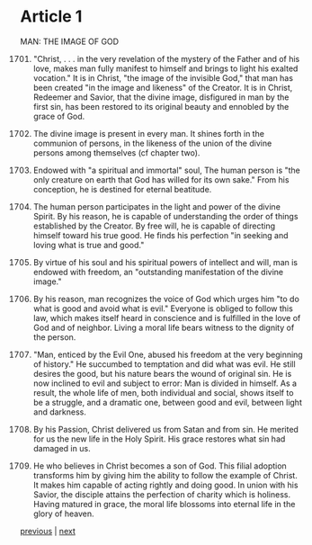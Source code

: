 # Article 1

MAN: THE IMAGE OF GOD

1701. "Christ, . . . in the very revelation of the mystery of the Father and of his love, makes man fully manifest to himself and brings to light his exalted vocation." It is in Christ, "the image of the invisible God," that man has been created "in the image and likeness" of the Creator. It is in Christ, Redeemer and Savior, that the divine image, disfigured in man by the first sin, has been restored to its original beauty and ennobled by the grace of God.

1702. The divine image is present in every man. It shines forth in the communion of persons, in the likeness of the union of the divine persons among themselves (cf chapter two).

1703. Endowed with "a spiritual and immortal" soul, The human person is "the only creature on earth that God has willed for its own sake." From his conception, he is destined for eternal beatitude.

1704. The human person participates in the light and power of the divine Spirit. By his reason, he is capable of understanding the order of things established by the Creator. By free will, he is capable of directing himself toward his true good. He finds his perfection "in seeking and loving what is true and good."

1705. By virtue of his soul and his spiritual powers of intellect and will, man is endowed with freedom, an "outstanding manifestation of the divine image."

1706. By his reason, man recognizes the voice of God which urges him "to do what is good and avoid what is evil." Everyone is obliged to follow this law, which makes itself heard in conscience and is fulfilled in the love of God and of neighbor. Living a moral life bears witness to the dignity of the person.

1707. "Man, enticed by the Evil One, abused his freedom at the very beginning of history." He succumbed to temptation and did what was evil. He still desires the good, but his nature bears the wound of original sin. He is now inclined to evil and subject to error: Man is divided in himself. As a result, the whole life of men, both individual and social, shows itself to be a struggle, and a dramatic one, between good and evil, between light and darkness.

1708. By his Passion, Christ delivered us from Satan and from sin. He merited for us the new life in the Holy Spirit. His grace restores what sin had damaged in us.

1709. He who believes in Christ becomes a son of God. This filial adoption transforms him by giving him the ability to follow the example of Christ. It makes him capable of acting rightly and doing good. In union with his Savior, the disciple attains the perfection of charity which is holiness. Having matured in grace, the moral life blossoms into eternal life in the glory of heaven.

[previous](https://github.com/Tenari/non-fiction/blob/master/catechism/__P5F.md) | [next](https://github.com/Tenari/non-fiction/blob/master/catechism/__P5H.md)